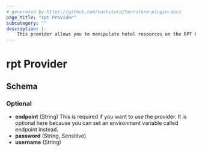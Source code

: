 ```yaml
---
# generated by https://github.com/hashicorp/terraform-plugin-docs
page_title: "rpt Provider"
subcategory: ""
description: |-
    This provider allows you to manipulate hotel resources on the RPT hotel demo application. In order to use this, you must set and environment variable called "endpoint", or set the endpoint variable in this provider configuration. More information is available in the project repos README.
---
```


# rpt Provider





<!-- schema generated by tfplugindocs -->
## Schema

### Optional

- **endpoint** (String) This is required if you want to use the provider. It is optional here because you can set an environment variable called endpoint instead.
- **password** (String, Sensitive)
- **username** (String)
